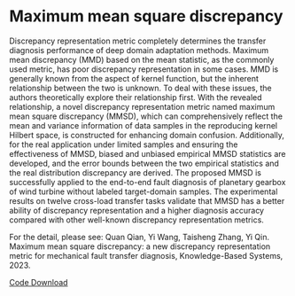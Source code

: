 # Maximum mean square discrepancy

Discrepancy representation metric completely determines the transfer diagnosis performance of deep domain adaptation methods. Maximum mean discrepancy (MMD) based on the mean statistic, as the commonly used metric, has poor discrepancy representation in some cases. MMD is generally known from the aspect of kernel function, but the inherent relationship between the two is unknown. To deal with these issues, the authors theoretically explore their relationship first. With the revealed relationship, a novel discrepancy representation metric named maximum mean square discrepancy (MMSD), which can comprehensively reflect the mean and variance information of data samples in the reproducing kernel Hilbert space, is constructed for enhancing domain confusion. Additionally, for the real application under limited samples and ensuring the effectiveness of MMSD, biased and unbiased empirical MMSD statistics are developed, and the error bounds between the two empirical statistics and the real distribution discrepancy are derived. The proposed MMSD is successfully applied to the end-to-end fault diagnosis of planetary gearbox of wind turbine without labeled target-domain samples. The experimental results on twelve cross-load transfer tasks validate that MMSD has a better ability of discrepancy representation and a higher diagnosis accuracy compared with other well-known discrepancy representation metrics.

 

For the detail, please see: Quan Qian, Yi Wang, Taisheng Zhang, Yi Qin. Maximum mean square discrepancy: a new discrepancy representation metric for mechanical fault transfer diagnosis, Knowledge-Based Systems, 2023. 

[Code Download](https://github.com/QinYi-team/MMSD) 